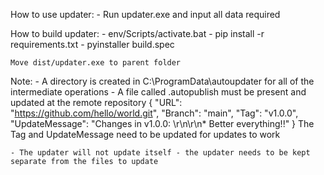 How to use updater:
    - Run updater.exe and input all data required

How to build updater:
    - env/Scripts/activate.bat
    - pip install -r requirements.txt
    - pyinstaller build.spec
    
    Move dist/updater.exe to parent folder

Note:
    - A directory is created in C:\ProgramData\autoupdater for all of the intermediate operations
    - A file called .autopublish must be present and updated at the remote repository
        {
            "URL": "https://github.com/hello/world.git",
            "Branch": "main",
            "Tag": "v1.0.0",
            "UpdateMessage": "Changes in v1.0.0: \r\n\r\n* Better everything!!"
        }
      The Tag and UpdateMessage need to be updated for updates to work
   
    - The updater will not update itself - the updater needs to be kept separate from the files to update
